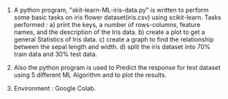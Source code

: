 1. A python program, "skit-learn-ML-iris-data.py" is written to perform some basic tasks on iris flower dataset(iris.csv) using scikit-learn.
   Tasks performed :
                 a) print the keys, a number of rows-columns, feature names, and the description of the Iris data.
                 b) create a plot to get a general Statistics of Iris data. 
                 c) create a graph to find the relationship between the sepal length and width.
                 d) split the iris dataset into 70% train data and 30% test data.

2. Also the python program is used to Predict the response for test dataset using 5 different ML Algorithm and to plot the results.

3. Environment : Google Colab.
